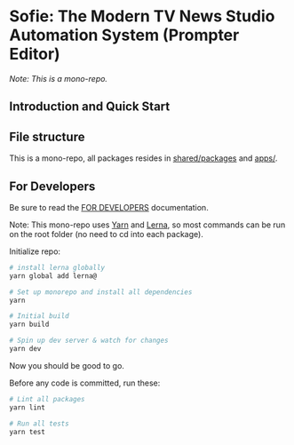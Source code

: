 # Sofie: The Modern TV News Studio Automation System (Prompter Editor)

_Note: This is a mono-repo._

## Introduction and Quick Start

## File structure

This is a mono-repo, all packages resides in [shared/packages](shared/packages) and [apps/](apps/).

## For Developers

Be sure to read the [FOR DEVELOPERS](/FOR_DEVELOPERS.md) documentation.

Note: This mono-repo uses [Yarn](https://yarnpkg.com) and [Lerna](https://github.com/lerna/lerna), so most commands can be run on the root folder (no need to cd into each package).

Initialize repo:

```bash
# install lerna globally
yarn global add lerna@

# Set up monorepo and install all dependencies
yarn

# Initial build
yarn build

# Spin up dev server & watch for changes
yarn dev

```

Now you should be good to go.

Before any code is committed, run these:

```bash
# Lint all packages
yarn lint

# Run all tests
yarn test
```

```

```
